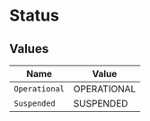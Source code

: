 # Status


## Values

| Name          | Value         |
| ------------- | ------------- |
| `Operational` | OPERATIONAL   |
| `Suspended`   | SUSPENDED     |